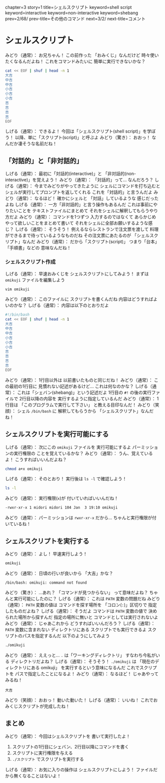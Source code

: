 chapter=3
story=1
title=シェルスクリプト
keyword=shell script
keyword=interactive
keyword=non-interactive
keyword=shebang
prev=2/68/
prev-title=その他のコマンド
next=3/2/
next-title=コメント

# シェルスクリプト

みどり（通常）：
  お兄ちゃん！
  この前作った
  「おみくじ」なんだけど
  時々使いたくなるんだよね！
  これをコマンドみたいに
  簡単に実行できないかな？

```bash
cat << EOF | shuf | head -n 1
大吉
中吉
中吉
小吉
小吉
小吉
吉
吉
吉
吉
EOF
```

しげる（通常）：
  できるよ！
  今回は「シェルスクリプト(shell script)」を学ぼう！
  以降、単に「スクリプト(script)」と呼ぶよ
みどり（驚き）：
  おおっ！
  なんだか凄そうな名前だね！

## 「対話的」と「非対話的」

しげる（通常）：
  最初に「対話的(interactive)」と
  「非対話的(non-interactive)」を覚えよう！
みどり（通常）：
  「対話的」って…
  なんだろう？
しげる（通常）：
  今までみどりがやってきたように
  シェルにコマンドを打ち込むと
  シェルが実行してプロンプトを返してくれる
  これを「対話的」と言うんだよ
みどり（通常）：
  なるほど！
  確かにシェルと
  「対話」しているような
  感じだったよね
しげる（通常）：
  一方「非対話的」と言う操作もあるんだ
  これは事前にやりたいことを
  テキストファイルにまとめて
  それをシェルに解釈してもらうやり方だよ
みどり（通常）：
  コマンドを1つずつ
  入力するのではなくて
  あらかじめやって欲しいことをまとめて書いて
  それをシェルに全部お願いするような感じ？
しげる（通常）：
  そうそう！
  例えるならレストランで注文票を渡して
  料理ができるまで待っているようなものだね
  その注文票にあたるのが
  「シェルスクリプト」なんだ
みどり（通常）：
  だから「スクリプト(script)」
  つまり「台本」「手順書」などの
  意味なんだね！

### シェルスクリプト作成

しげる（通常）：
  早速おみくじを
  シェルスクリプトにしてみよう！
  まずは `omikuji` ファイルを編集しよう

```bash
vim omikuji
```

みどり（通常）：
  このファイルに
  スクリプトを書くんだね
  内容はどうすればよいのかな？
しげる（通常）：
  内容は以下のとおりだよ

```bash
#!/bin/bash
cat << EOF | shuf | head -n 1
大吉
中吉
中吉
小吉
小吉
小吉
吉
吉
吉
吉
EOF
```

みどり（通常）：
  1行目以外は
  以前書いたものと同じだね！
みどり（通常）：
  この最初の1行目に
  見慣れない記述があるけど…
  これは何なのかな？
しげる（通常）：
  これは「シェバン(shebang)」という記述だよ
  1行目の `#!` の後の実行ファイルで
  2行目以降の内容を
  実行するように指定しているんだ
みどり（通常）：
  1行目は
  「このプログラムで実行して下さい」
  と教える目印なんだ！
みどり（笑顔）：
  シェル `/bin/bash` に
  解釈してもらうから
  「シェルスクリプト」なんだね！

## シェルスクリプトを実行可能にする

しげる（通常）：
  次にこの `omikuji` ファイルを
  実行可能にするよ
  パーミッションの実行権限の
  ことを覚えているかな？
みどり（通常）：
  うん、覚えているよ！
  こうすればいいんだよね？

```bash
chmod a+x omikuji
```

しげる（通常）：
  そのとおり！
  実行後は `ls -l` で確認しよう！

```bash
ls -l
```

みどり（通常）：
  実行権限(`x`)が
  付いていればいいんだね！

```bash
-rwxr-xr-x 1 midori midori 104 Jan  3 19:10 omikuji
```

みどり（通常）：
  パーミッションは
  `rwxr-xr-x` だから…
  ちゃんと実行権限が付いているね！

## シェルスクリプトを実行する

みどり（通常）：
  よし！
  早速実行しよう！

```bash
omikuji
```

みどり（通常）：
  日頃の行いが良いから
  「大吉」かな？

```console
/bin/bash: omikuji: command not found
```

みどり（驚き）：
  …あれ？
  「コマンドが見つからない」
  って意味だよね？
  ちゃんと実行可能にしたのに？
しげる（通常）：
  これは `PATH` 変数の問題だね
みどり（通常）：
  `PATH` 変数の値は
  コマンドを探す場所を
  「コロン(`:`)」区切りで
  指定したものだよね？
しげる（通常）：
  そうだよ
  コマンドは `PATH` 変数の値で
  決められた場所から探すんだ
  指定の場所に無いと
  コマンドとしては実行されないよ
みどり（通常）：
  じゃあこれから
  どうすればいいんだろう？
しげる（通常）：
  `PATH` 変数に含まれない
  ディレクトリにある
  スクリプトでも実行できるよ
  スクリプトのパスを指定するんだ
  以下のようにしてみよう

```bash
./omikuji
```

みどり（通常）：
  ええっと…
  `.` は「ワーキングディレクトリ」
  すなわち今私がいる
  ディレクトリだよね？
しげる（通常）：
  そうそう！
  `./omikuji` は
  「現在のディレクトリにある omikuji」
  を実行するという意味になるんだ
  これでスクリプトを
  パスで指定したことになるよ！
みどり（通常）：
  なるほど！
  じゃあやってみるね！

```console
大吉
```

みどり（笑顔）：
  おおっ！
  動いた動いた！
しげる（通常）：
  いいね！
  これでおみくじスクリプトが完成したね！

## まとめ

みどり（通常）：
  今回はシェルスクリプトを
  書いて実行したよ！

1. スクリプトの1行目にシェバン、2行目以降にコマンドを書く
2. スクリプトに実行権限を与える
3. `./スクリプト` でスクリプトを実行する

しげる（通常）：
  お気に入りの操作は
  シェルスクリプトにしよう！
  ファイルだから無くなることはないよ！

